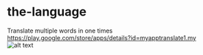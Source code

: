 # the-language
Translate multiple words in one times
https://play.google.com/store/apps/details?id=myapptranslate1.my
![alt text](blob:https://web.telegram.org/3cb347b8-2735-4591-bd4b-8a08fb36d460)

